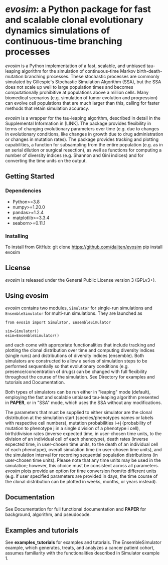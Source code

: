 # _evosim_: a Python package for fast and scalable clonal evolutionary dynamics simulations of continuous-time branching processes

_evosim_ is a Python implementation of a fast, scalable, and unbiased tau-leaping algorithm for the simulation of continuous-time Markov birth-death-mutation branching processes. These stochastic processes are commonly simulated by Gillespie's Stochastic Simulation Algorithm (SSA), but the SSA does not scale up well to large population times and becomes computationally prohibitive at populations above a million cells. Many biomedical scenarios (e.g. simulation of tumor evolution and progression) can evolve cell populations that are much larger than this, calling for faster methods that retain simulation accuracy.

_evosim_ is a wrapper for the tau-leaping algorithm, described in detail in the Supplemental Information in [LINK]. The package provides flexibility in terms of changing evolutionary parameters over time (e.g. due to changes in evolutionary conditions, like changes in growth due to drug administration or changes in mutation rates). The package provides tracking and plotting capabilities, a function for subsampling from the entire population (e.g. as in an serial dilution or surgical resection), as well as functions for computing a number of diversity indices (e.g. Shannon and Gini indices) and for converting the time units on the output.

## Getting Started

### Dependencies

* Python>=3.8
* numpy>=1.20.0
* pandas>=1.2.4
* matplotlib>=3.3.4
* seaborn>=0.11.1


### Installing

To install from GitHub: git clone https://github.com/daliten/evosim
pip install evosim

## License

_evosim_ is released under the General Public License version 3 (GPLv3+).

## Using evosim

_evosim_ contains two modules, `Simulator` for single-run simulations and `EnsembleSimulator` for multi-run simulations. They are launched as
```
from evosim import Simulator, EnsembleSimulator

sim=Simulator()
esim=EnsembleSimulator()
```
and each come with appropriate functionalities that include tracking and plotting the clonal distribution over time and computing diversity indices (single runs) and distributions of diversity indices (ensemble). Both simulators are constructed to allow a series of simulation steps to be performed sequentially so that evolutionary conditions (e.g. presence/concentration of drugs) can be changed with full flexibility throughout the course of the simulation. See Directory for examples and tutorials and Documentation.

Both types of simulators can be run either in "leaping" mode (default), employing the fast and scalable unbiased tau-leaping algorithm presented in **PAPER**, or in "SSA" mode, which uses the SSA without any modifications.

The parameters that must be supplied to either simulator are the clonal distribution at the simulation start (species/phenotypes names or labels with respective cell numbers), mutation probabilities i->j (probability of mutation to phenotype j in a single division of a phenotype i cell), birth/division rates (inverse expected time, in user-chosen time units, to the division of an individual cell of each phenotype), death rates (inverse expected time, in user-chosen time units, to the death of an individual cell of each phenotype), overall simulation time (in user-chosen time units), and the simulation interval for recording sequential population distributions (in user-chosen time units). Please note that any time units may be used in the simulation; however, this choice must be consistent across all parameters. _evosim_ plots provide an option for time conversion from/to different units (e.g. if user specified parameters are provided in days, the time course of the clonal distribution can be plotted in weeks, months, or years instead).

## Documentation

See Documentation for full functional documentation and **PAPER** for background, algorithm, and pseudocode.

## Examples and tutorials

See **examples_tutorials** for examples and tutorials. The EnsembleSimulator example, which generates, treats, and analyzes a cancer patient cohort, assumes familiarity with the functionalities described in Simulator example 1. 
